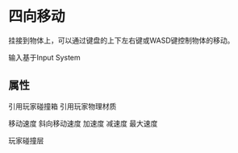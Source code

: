 # 四向移动

挂接到物体上，可以通过键盘的上下左右键或WASD键控制物体的移动。

输入基于Input System

## 属性
引用玩家碰撞箱
引用玩家物理材质

移动速度
斜向移动速度
加速度
减速度
最大速度

玩家碰撞层